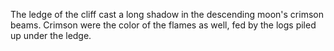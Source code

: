 The ledge of the cliff cast a long shadow in the descending moon's crimson beams. Crimson were the color of the flames as well, fed by the logs piled up under the ledge.
